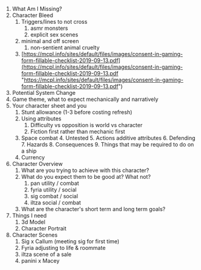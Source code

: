 1. What Am I Missing?
2. Character Bleed
	1. Triggers/lines to not cross
		1. asmr monsters
		2. explicit sex scenes
	2. minimal and off screen
		1. non-sentient animal cruelty
	3. [https://mcpl.info/sites/default/files/images/consent-in-gaming-form-fillable-checklist-2019-09-13.pdf](https://mcpl.info/sites/default/files/images/consent-in-gaming-form-fillable-checklist-2019-09-13.pdf "https://mcpl.info/sites/default/files/images/consent-in-gaming-form-fillable-checklist-2019-09-13.pdf")
3. Potential System Change
4. Game theme, what to expect mechanically and narratively
5. Your character sheet and you
	1. Stunt allowance (1-3 before costing refresh)
	2. Using attributes
		1. Difficulty vs opposition is world vs character
		2. Fiction first rather than mechanic first
	3. Space combat
		4. Untested
		5. Actions additive attributes
		6. Defending
		7. Hazards
		8. Consequences
		9. Things that may be required to do on a ship
	5. Currency
6. Character Overview
	1. What are you trying to achieve with this character?
	2. What do you expect them to be good at? What not?
		1. pan utility / combat
		2. fyria utility / social
		3. sig combat / social
		4. iltza social / combat
	3. What are the character's short term and long term goals?
7. Things I need
	1. 3d Model
	2. Character Portrait
8. Character Scenes
	1. Sig x Callum (meeting sig for first time)
	2. Fyria adjusting to life & roommate
	3. iltza scene of a sale
	4. panini x Macey